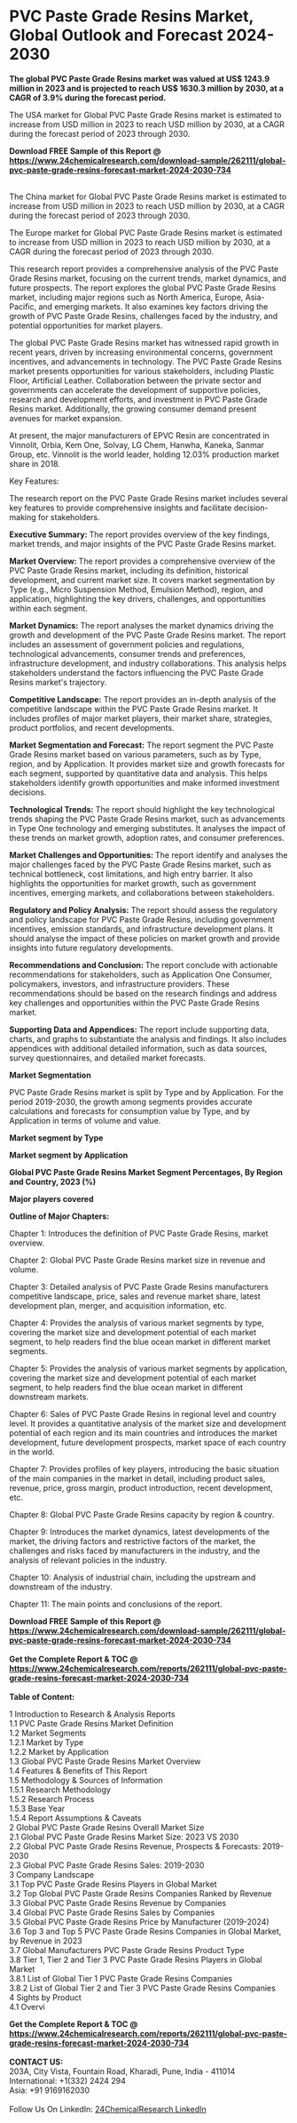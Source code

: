 <h1>PVC Paste Grade Resins Market, Global Outlook and Forecast 2024-2030</h1><p><strong>The global PVC Paste Grade Resins market was valued at US$ 1243.9 million in 2023 and is projected to reach US$ 1630.3 million by 2030, at a CAGR of 3.9% during the forecast period.</strong></p><p>
</p><p>The USA market for Global PVC Paste Grade Resins market is estimated to increase from USD million in 2023 to reach USD million by 2030, at a CAGR during the forecast period of 2023 through 2030.</p><div><b>Download FREE Sample of this Report @ 
            <a href="https://www.24chemicalresearch.com/download-sample/262111/global-pvc-paste-grade-resins-forecast-market-2024-2030-734">
            https://www.24chemicalresearch.com/download-sample/262111/global-pvc-paste-grade-resins-forecast-market-2024-2030-734</a></b></div><br><p>
</p><p>The China market for Global PVC Paste Grade Resins market is estimated to increase from USD million in 2023 to reach USD million by 2030, at a CAGR during the forecast period of 2023 through 2030.</p><p>
</p><p>The Europe market for Global PVC Paste Grade Resins market is estimated to increase from USD million in 2023 to reach USD million by 2030, at a CAGR during the forecast period of 2023 through 2030.</p><p>
</p><p>This research report provides a comprehensive analysis of the PVC Paste Grade Resins market, focusing on the current trends, market dynamics, and future prospects. The report explores the global PVC Paste Grade Resins market, including major regions such as North America, Europe, Asia-Pacific, and emerging markets. It also examines key factors driving the growth of PVC Paste Grade Resins, challenges faced by the industry, and potential opportunities for market players.</p><p>
</p><p>The global PVC Paste Grade Resins market has witnessed rapid growth in recent years, driven by increasing environmental concerns, government incentives, and advancements in technology. The PVC Paste Grade Resins market presents opportunities for various stakeholders, including Plastic Floor, Artificial Leather. Collaboration between the private sector and governments can accelerate the development of supportive policies, research and development efforts, and investment in PVC Paste Grade Resins market. Additionally, the growing consumer demand present avenues for market expansion.</p><p>
At present, the major manufacturers of EPVC Resin are concentrated in Vinnolit, Orbia, Kem One, Solvay, LG Chem, Hanwha, Kaneka, Sanmar Group, etc. Vinnolit is the world leader, holding 12.03% production market share in 2018.</p><p>
Key Features:</p><p>
The research report on the PVC Paste Grade Resins market includes several key features to provide comprehensive insights and facilitate decision-making for stakeholders.</p><p>
<strong>Executive Summary: </strong>The report provides overview of the key findings, market trends, and major insights of the PVC Paste Grade Resins market.</p><p>
<strong>Market Overview: </strong>The report provides a comprehensive overview of the PVC Paste Grade Resins market, including its definition, historical development, and current market size. It covers market segmentation by Type (e.g., Micro Suspension Method, Emulsion Method), region, and application, highlighting the key drivers, challenges, and opportunities within each segment.</p><p>
<strong>Market Dynamics:</strong> The report analyses the market dynamics driving the growth and development of the PVC Paste Grade Resins market. The report includes an assessment of government policies and regulations, technological advancements, consumer trends and preferences, infrastructure development, and industry collaborations. This analysis helps stakeholders understand the factors influencing the PVC Paste Grade Resins market's trajectory.</p><p>
<strong>Competitive Landscape:</strong> The report provides an in-depth analysis of the competitive landscape within the PVC Paste Grade Resins market. It includes profiles of major market players, their market share, strategies, product portfolios, and recent developments.</p><p>
<strong>Market Segmentation and Forecast:</strong> The report segment the PVC Paste Grade Resins market based on various parameters, such as by Type, region, and by Application. It provides market size and growth forecasts for each segment, supported by quantitative data and analysis. This helps stakeholders identify growth opportunities and make informed investment decisions.</p><p>
<strong>Technological Trends:</strong> The report should highlight the key technological trends shaping the PVC Paste Grade Resins market, such as advancements in Type One technology and emerging substitutes. It analyses the impact of these trends on market growth, adoption rates, and consumer preferences.</p><p>
<strong>Market Challenges and Opportunities: </strong>The report identify and analyses the major challenges faced by the PVC Paste Grade Resins market, such as technical bottleneck, cost limitations, and high entry barrier. It also highlights the opportunities for market growth, such as government incentives, emerging markets, and collaborations between stakeholders.</p><p>
<strong>Regulatory and Policy Analysis:</strong> The report should assess the regulatory and policy landscape for PVC Paste Grade Resins, including government incentives, emission standards, and infrastructure development plans. It should analyse the impact of these policies on market growth and provide insights into future regulatory developments.</p><p>
<strong>Recommendations and Conclusion: </strong>The report conclude with actionable recommendations for stakeholders, such as Application One Consumer, policymakers, investors, and infrastructure providers. These recommendations should be based on the research findings and address key challenges and opportunities within the PVC Paste Grade Resins market.</p><p>
<strong>Supporting Data and Appendices:</strong> The report include supporting data, charts, and graphs to substantiate the analysis and findings. It also includes appendices with additional detailed information, such as data sources, survey questionnaires, and detailed market forecasts.</p><p>
<strong>Market Segmentation</strong></p><p>
PVC Paste Grade Resins market is split by Type and by Application. For the period 2019-2030, the growth among segments provides accurate calculations and forecasts for consumption value by Type, and by Application in terms of volume and value.</p><p>
</p><p></p><p>
<strong>Market segment by Type</strong></p><p>
</p><p>
</p><p><strong>Market segment by Application</strong></p><p>
</p><p>
</p><p><strong>Global PVC Paste Grade Resins Market Segment Percentages, By Region and Country, 2023 (%)</strong></p><p>
</p><p>
</p><p></p><p>
<strong>Major players covered</strong></p><p>
</p><p>
</p><p><strong>Outline of Major Chapters:</strong></p><p>
Chapter 1: Introduces the definition of PVC Paste Grade Resins, market overview.</p><p>
Chapter 2: Global PVC Paste Grade Resins market size in revenue and volume.</p><p>
Chapter 3: Detailed analysis of PVC Paste Grade Resins manufacturers competitive landscape, price, sales and revenue market share, latest development plan, merger, and acquisition information, etc.</p><p>
Chapter 4: Provides the analysis of various market segments by type, covering the market size and development potential of each market segment, to help readers find the blue ocean market in different market segments.</p><p>
Chapter 5: Provides the analysis of various market segments by application, covering the market size and development potential of each market segment, to help readers find the blue ocean market in different downstream markets.</p><p>
Chapter 6: Sales of PVC Paste Grade Resins in regional level and country level. It provides a quantitative analysis of the market size and development potential of each region and its main countries and introduces the market development, future development prospects, market space of each country in the world.</p><p>
Chapter 7: Provides profiles of key players, introducing the basic situation of the main companies in the market in detail, including product sales, revenue, price, gross margin, product introduction, recent development, etc.</p><p>
Chapter 8: Global PVC Paste Grade Resins capacity by region &amp; country.</p><p>
Chapter 9: Introduces the market dynamics, latest developments of the market, the driving factors and restrictive factors of the market, the challenges and risks faced by manufacturers in the industry, and the analysis of relevant policies in the industry.</p><p>
Chapter 10: Analysis of industrial chain, including the upstream and downstream of the industry.</p><p>
Chapter 11: The main points and conclusions of the report.</p><div><b>Download FREE Sample of this Report @ 
            <a href="https://www.24chemicalresearch.com/download-sample/262111/global-pvc-paste-grade-resins-forecast-market-2024-2030-734">
            https://www.24chemicalresearch.com/download-sample/262111/global-pvc-paste-grade-resins-forecast-market-2024-2030-734</a></b></div><br><div><b>Get the Complete Report & TOC @ 
            <a href="https://www.24chemicalresearch.com/reports/262111/global-pvc-paste-grade-resins-forecast-market-2024-2030-734">
            https://www.24chemicalresearch.com/reports/262111/global-pvc-paste-grade-resins-forecast-market-2024-2030-734</a></b></div><br>
            <b>Table of Content:</b><p>1 Introduction to Research & Analysis Reports<br />
    1.1 PVC Paste Grade Resins Market Definition<br />
    1.2 Market Segments<br />
        1.2.1 Market by Type<br />
        1.2.2 Market by Application<br />
    1.3 Global PVC Paste Grade Resins Market Overview<br />
    1.4 Features & Benefits of This Report<br />
    1.5 Methodology & Sources of Information<br />
        1.5.1 Research Methodology<br />
        1.5.2 Research Process<br />
        1.5.3 Base Year<br />
        1.5.4 Report Assumptions & Caveats<br />
2 Global PVC Paste Grade Resins Overall Market Size<br />
    2.1 Global PVC Paste Grade Resins Market Size: 2023 VS 2030<br />
    2.2 Global PVC Paste Grade Resins Revenue, Prospects & Forecasts: 2019-2030<br />
    2.3 Global PVC Paste Grade Resins Sales: 2019-2030<br />
3 Company Landscape<br />
    3.1 Top PVC Paste Grade Resins Players in Global Market<br />
    3.2 Top Global PVC Paste Grade Resins Companies Ranked by Revenue<br />
    3.3 Global PVC Paste Grade Resins Revenue by Companies<br />
    3.4 Global PVC Paste Grade Resins Sales by Companies<br />
    3.5 Global PVC Paste Grade Resins Price by Manufacturer (2019-2024)<br />
    3.6 Top 3 and Top 5 PVC Paste Grade Resins Companies in Global Market, by Revenue in 2023<br />
    3.7 Global Manufacturers PVC Paste Grade Resins Product Type<br />
    3.8 Tier 1, Tier 2 and Tier 3 PVC Paste Grade Resins Players in Global Market<br />
        3.8.1 List of Global Tier 1 PVC Paste Grade Resins Companies<br />
        3.8.2 List of Global Tier 2 and Tier 3 PVC Paste Grade Resins Companies<br />
4 Sights by Product<br />
    4.1 Overvi</p><div><b>Get the Complete Report & TOC @ 
            <a href="https://www.24chemicalresearch.com/reports/262111/global-pvc-paste-grade-resins-forecast-market-2024-2030-734">
            https://www.24chemicalresearch.com/reports/262111/global-pvc-paste-grade-resins-forecast-market-2024-2030-734</a></b></div><br><b>CONTACT US:</b><br>
            203A, City Vista, Fountain Road, Kharadi, Pune, India - 411014<br>
            International: +1(332) 2424 294<br>
            Asia: +91 9169162030 <br><br>
            Follow Us On LinkedIn: <a href="https://www.linkedin.com/company/24chemicalresearch/">24ChemicalResearch LinkedIn</a>